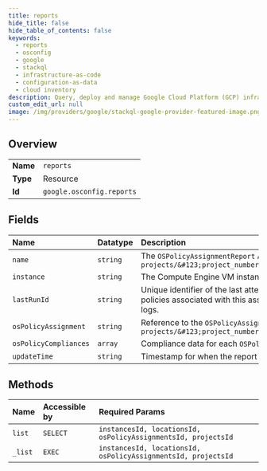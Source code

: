 ```yaml
---
title: reports
hide_title: false
hide_table_of_contents: false
keywords:
  - reports
  - osconfig
  - google    
  - stackql
  - infrastructure-as-code
  - configuration-as-data
  - cloud inventory
description: Query, deploy and manage Google Cloud Platform (GCP) infrastructure and resources using SQL
custom_edit_url: null
image: /img/providers/google/stackql-google-provider-featured-image.png
---
```

  
    

## Overview
<table><tbody>
<tr><td><b>Name</b></td><td><code>reports</code></td></tr>
<tr><td><b>Type</b></td><td>Resource</td></tr>
<tr><td><b>Id</b></td><td><code>google.osconfig.reports</code></td></tr>
</tbody></table>

## Fields
| Name | Datatype | Description |
|:-----|:---------|:------------|
| `name` | `string` | The `OSPolicyAssignmentReport` API resource name. Format: `projects/&#123;project_number&#125;/locations/&#123;location&#125;/instances/&#123;instance_id&#125;/osPolicyAssignments/&#123;os_policy_assignment_id&#125;/report` |
| `instance` | `string` | The Compute Engine VM instance name. |
| `lastRunId` | `string` | Unique identifier of the last attempted run to apply the OS policies associated with this assignment on the VM. This ID is logged by the OS Config agent while applying the OS policies associated with this assignment on the VM. NOTE: If the service is unable to successfully connect to the agent for this run, then this id will not be available in the agent logs. |
| `osPolicyAssignment` | `string` | Reference to the `OSPolicyAssignment` API resource that the `OSPolicy` belongs to. Format: `projects/&#123;project_number&#125;/locations/&#123;location&#125;/osPolicyAssignments/&#123;os_policy_assignment_id@revision_id&#125;` |
| `osPolicyCompliances` | `array` | Compliance data for each `OSPolicy` that is applied to the VM. |
| `updateTime` | `string` | Timestamp for when the report was last generated. |
## Methods
| Name | Accessible by | Required Params |
|:-----|:--------------|:----------------|
| `list` | `SELECT` | `instancesId, locationsId, osPolicyAssignmentsId, projectsId` |
| `_list` | `EXEC` | `instancesId, locationsId, osPolicyAssignmentsId, projectsId` |

